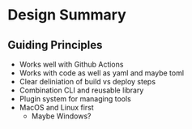 # Design Summary

## Guiding Principles

- Works well with Github Actions
- Works with code as well as yaml and maybe toml
- Clear deliniation of build vs deploy steps
- Combination CLI and reusable library
- Plugin system for managing tools
- MacOS and Linux first
    - Maybe Windows?